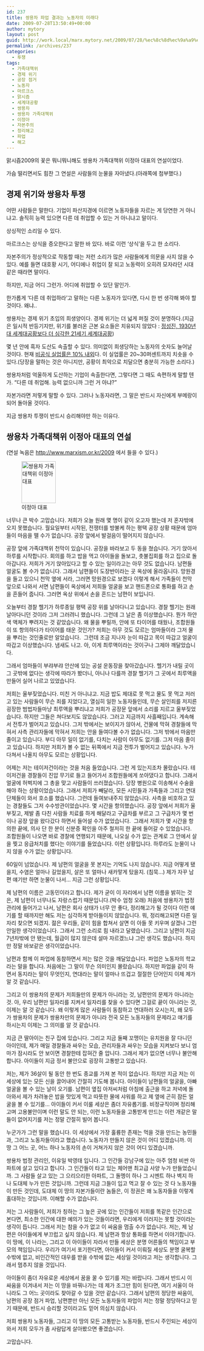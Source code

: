 ```yaml
---
id: 237
title: 쌍용차 파업 결과는 노동자의 미래다
date: 2009-07-28T13:50:49+00:00
author: mytory
layout: post
guid: http://work.local/marx.mytory.net/2009/07/28/%ec%8c%8d%ec%9a%a9%ec%b0%a8-%ed%8c%8c%ec%97%85-%ea%b2%b0%ea%b3%bc%eb%8a%94-%eb%85%b8%eb%8f%99%ec%9e%90%ec%9d%98-%eb%af%b8%eb%9e%98%eb%8b%a4/
permalink: /archives/237
categories:
  - 투쟁
tags:
  - 가족대책위
  - 경제 위기
  - 공장 점거
  - 노동자
  - 마르크스
  - 맑시즘
  - 세계대공황
  - 쌍용차
  - 쌍용차 가족대책위
  - 이정아
  - 자본주의
  - 정리해고
  - 파업
  - 해고
---
```

맑시즘2009의 꽃은 뭐니뭐니해도 쌍용차 가족대책위 이정아 대표의 연설이었다.

가슴 떨리면서도 힘찬 그 연설은 사람들의 눈물을 자아냈다.(아래쪽에 첨부했다.)

## 경제 위기와&nbsp;쌍용차 투쟁

어떤 사람들은 말한다. 기업이 파산지경에 이르면 노동자들을 자르는 게 당연한 거 아니냐고. 솔직히 능력 있으면 다른 데 취업할 수 있는 거 아니냐고 말이다.

상싱적인 소리일 수 있다.

마르크스는 상식을 증오한다고 말한 바 있다. 바로 이런 &#8216;상식&#8217;을 두고 한 소리다.

자본주의가 정상적으로 작동할 때는 저런 소리가 많은 사람들에게 의문을 사지 않을 수 있다. 예를 들면 대호황 시기, 어디에나 취업이 잘 되고 노동력이 오히려 모자라던 시대 같은 때라면 말이다.

하지만, 지금 어디 그런가. 어디에 취업할 수 있단 말인가.

한가롭게 &#8216;다른 데 취업하라&#8217;고 말하는 다른 노동자가 있다면, 다시 한 번 생각해 봐야 할 것이다. 왜냐..

쌍용차는 경제 위기 초입의 희생양이다. 경제 위기는 더 넓게 퍼질 것이 분명하다.(지금은 일시적 반등기지만, 위기를 불러온 근본 요소들은 치유되지 않았다 : <a href="http://wspaper.org/article/6684" target="_blank" title="[http://wspaper.org/article/6684]로 이동합니다.">정성진, 1930년대 세계대공황보다 더 심각한 21세기 세계대공황</a>)

몇 년 안에 흑자 도산도 속출할 수 있다. 의미없이 희생당하는 노동자의 숫자도 늘어날 것이다. 현재 <a href="http://www.hani.co.kr/arti/economy/economy_general/356896.html" target="_blank" title="[http://www.hani.co.kr/arti/economy/economy_general/356896.html]로 이동합니다.">비공식 실업률은 10% 내외</a>다. 이 실업률은 20~30퍼센트까지 치솟을 수 있다.(당장을 말하는 것은 아니지만, 공황이 최악으로 치달으면 충분히 가능한 소리다.)

쌍용차처럼 억울하게 도산하는 기업이 속출한다면, 그렇다면 그 때도 속편하게 말할 텐가. &#8220;다른 데 취업해. 능력 없으니까 그런 거 아냐?&#8221;

자본가라면 저렇게 말할 수 있다. 그러나 노동자라면, 그 말은 반드시 자신에게 부메랑이 되어 돌아올 것이다.

지금 쌍용차 투쟁이 반드시 승리해야만 하는 이유다.

## 쌍용차 가족대책위 이정아 대표의 연설

(연설 녹음은 <a href="http://www.marxism.or.kr/2009" target="_blank" title="[http://www.marxism.or.kr/2009]로 이동합니다.">http://www.marxism.or.kr/2009</a> 에서 들을 수 있다.)</p> 

<figure style="width: 90px" class="wp-caption alignleft"><img src="http://work.local/marx.mytory.net/wp-content/uploads/1/cfile3.uf.202490264A6F020F23A9B5.jpg" width="90" height="110.00000000000001" alt="쌍용차 가족대책위 이정아 대표" filename="cfile3.uf.202490264A6F020F23A9B5.jpg" filemime="" /><figcaption class="wp-caption-text">이정아 대표</figcaption></figure>너무나 큰 박수 고맙습니다. 저희가 오늘 원래 몇 명이 같이 오고자 했는데 저 혼자밖에 오지 못했습니다. 월요일부터 시작된, 전쟁터를 방불케 하는 평택 공장 상황 때문에 엄마들이 마음을 뗄 수가 없습니다. 공장 앞에서 발걸음이 떨어지지 않습니다.

공장 앞에 가족대책위 천막이 있습니다. 공장을 바라보고 두 동을 쳤습니다. 거기 앉아서 하루를 시작합니다. 회의를 하고 밥을 먹고 아이들을 돌보고, 촛불집회를 하고 집으로 돌아갑니다. 저희가 거기 앉아있다고 할 수 있는 일이라고는 아무 것도 없습니다. 남편들 얼굴도 볼 수가 없습니다. 그래서 남편들이 도장반이라는 곳 옥상에 올라옵니다. 망원경을 들고 있으니 천막 옆에 서라, 그러면 망원경으로 보겠다 이렇게 해서 가족들이 천막 앞으로 나와서 서면 남편들이 옥상에서 저희들 얼굴을 보고 핸드폰으로 통화를 하고 손을 흔들어 줍니다. 그러면 옥상 위에서 손을 흔드는 남편이 보입니다.

오늘부터 경찰 헬기가 하루종일 평택 공장 위를 날아다니고 있습니다. 경찰 헬기는 원래 날아다니던 것이라 그저 그러려니 했습니다. 그런데 그 날은 좀 이상했습니다. 뭔가 하얀색 액체가 뿌려지는 것 같았습니다. 왜 물을 뿌릴까, 안에 또 타이어를 태웠나, 조합원들이 또 항의하다가 타이어를 태운 것인가? 저희는 아무 것도 모르는 엄마들이라 그저 물을 뿌리는 것인줄로만 알았습니다. &nbsp;그런데 조금 지나자 눈이 따갑고 목이 따갑고 얼굴이 따갑고 이상했습니다. 냄새도 나고. 아, 이게 최루액이라는 것이구나 그제야 깨달았습니다.

그래서 엄마들이 부랴부랴 안산에 있는 공설 운동장을 찾아갔습니다. 헬기가 내릴 곳이 그 곳밖에 없다는 생각에 따라가 봤더니, 아니나 다를까 경찰 헬기가 그 곳에서 최루액을 만들어 실어 나르고 있었습니다.

저희는 울부짖었습니다. 미친 거 아니냐고. 지금 밥도 제대로 못 먹고 물도 못 먹고 저러고 있는 사람들이 무슨 죄를 지었다고, 열심히 일한 노동자들인데, 무슨 살인죄를 저지른 굉장한 범법자들마냥 최루액을 뿌리냐고 저희가 공장문 앞에서 소리를 지르고 울부짖었습니다. 하지만 그들은 쳐다보지도 않았습니다. 그러고 지금까지 사흘째입니다. 계속해서 전투가 벌어지고 있습니다. 그저 밖에서는 보이지가 않아서, 건물에 막혀 경찰들에 막혀서 사측 관리자들에 막혀서 저희는 안을 들여다볼 수가 없습니다. 그저 밖에서 마음만 졸이고 있습니다. 부디 아무 일이 없기를, 다치는 사람이 아무도 없기를. 그저 마음 졸이고 있습니다. 하지만 저희가 볼 수 없는 뒤쪽에서 지금 전투가 벌어지고 있습니다. 누가 다쳐서 나올지 아무도 모르는 상황입니다.

어제는 저는 테이저건이라는 것을 처음 들었습니다. 그런 게 있는지조차 몰랐습니다. 테이저건을 경찰들이 진압 무기로 들고 들어가서 조합원들에게 쏘아댔다고 합니다. 그래서 얼굴에 허벅지에 그 총을 맞고 사람들이 쓰러졌습니다. 당장 병원으로 이송해서 수술을 해야 하는 상황이었습니다. 그래서 저희가 빼달라, 모든 시민들과 가족들과 그리고 연대단체들이 와서 호소를 했습니다. 그런데 들여보내주지 않았습니다. 사측을 비호하고 있는 경찰들도 그저 수수방관이었습니다. 몇 시간을 항의했습니다. 공장 앞에서 저희가 울부짖고, 제발 좀 다친 사람들 치료를 하게 해달라고 구급차를 부르고 그 구급차가 몇 번이나 공장 앞을 왔다갔다 하면서 들어설 수가 없었습니다. &nbsp;그래서 저희가 몇 시간을 항의한 끝에, 의사 단 한 분이 신분증 확인을 아주 철저히 한 끝에 들어갈 수 있었습니다. 조합원들이 나오면 바로 경찰에 연행되기 때문에, 나오실 수가 없는 관계로 그 안에서 살을 찢고 응급처치를 했다는 이야기를 들었습니다. 이런 상황입니다. 하루라도 눈물이 나지 않을 수가 없는 상황입니다.

60일이 넘었습니다. 제 남편의 얼굴을 못 본지는 기억도 나지 않습니다. 지금 어떻게 됐을지, 수염은 얼마나 길었을지, 살은 또 얼마나 새카맣게 탔을지. (침묵&#8230;) 제가 자꾸 남편 얘기만 하면 눈물이 나서&#8230; 지금 그런 상황입니다.

제 남편의 이름은 고동민이라고 합니다. 제가 굳이 이 자리에서 남편 이름을 밝히는 것은, 제 남편이 너무나도 자랑스럽기 때문입니다.(박수 엄청 오래) 처음에 쌍용차가 법정관리에 들어가고 나서, 남편은 회사 상태가 너무 안 좋다, 정리해고가 될 것이다 이런 얘기를 할 때까지만 해도 저는 심각하게 받아들이지 않았습니다. 뭐, 정리해고되면 다른 일자리 찾으면 되겠지. 젊은 우리들, 같이 힘을 합쳐서 살면 이 아들 못 키우며 살겠나 그런 안일한 생각이었습니다. 그래서 그런 소리로 힘 내라고 달랬습니다. 그리고 남편이 지금 7년차밖에 안 됐는데, 월급이 많지 않은데 설마 자르겠느냐 그런 생각도 했습니다. 하지만 정말 바보같은 생각이었습니다.

남편과 함께 이 파업에 동참하면서 저는 많은 것을 깨달았습니다. 파업은 노동자의 학교라는 말을 합니다. 처음에는 그 말이 무슨 의미인지 몰랐습니다. 하지만 파업을 같이 하면서 동지라는 말이 무엇인지, 연대라는 말이 얼마나 뜨겁고 절절한 단어인지 이제 제가 알 것 같습니다.

그리고 이 쌍용차의 문제가 저희들만의 문제가 아니라는 것, 남편만의 문제가 아니라는 것. 아, 우리 남편만 일자리를 지켜서 일자리를 찾을 수 있다면 그걸로 끝이 아니라는 것, 이제는 알 것 같습니다. 왜 이렇게 많은 사람들이 동참하고 연대하러 오시는지, 왜 모두가 쌍용차의 문제가 쌍용차만의 문제가 아니라 전국 모든 노동자들의 문제라고 얘기를 하시는지 이제는 그 의미를 알 것 같습니다.

지금 큰 딸아이는 친구 집에 있습니다. 그리고 지금 둘째 꼬맹이는 유치원을 잘 다니던 아이인데, 제가 매일 경찰들과 싸우는 모습, 관리자들과 싸우는 모습을 지켜보다 보니 엄마가 잠시라도 안 보이면 경찰한테 잡혀간 줄 압니다. 그래서 제가 없으면 너무나 불안해 합니다. 아이들이 지금 정서 불안으로 굉장히 고통받고 있습니다.

저는, 제가 36살이 될 동안 한 번도 종교를 가져 본 적이 없습니다. 하지만 지금 저는 이 세상에 있는 모든 신을 끌어내어 간절히 기도해 봅니다. 아이들이 남편들의 얼굴을, 아빠 얼굴을 볼 수 있는 날이 오기를. 남편이 옆집 아저씨처럼 아침에 출근을 하고 저녁에 돌아와서 제가 차려놓은 밥을 맛있게 먹고 따뜻한 물에 샤워를 하고 제 옆에 곤히 잠든 얼굴을 볼 수 있기를&#8230; 아이들이 커서 이룰 세상은 좀더 자유롭기를. 비정규직이며 정리해고며 고용불안이며 이런 말도 안 되는, 이런 노동자들을 고통받게 만드는 이런 개같은 말들이 없어지기를 저는 정말 간절히 빌어 봅니다.

누군가가 그런 말을 했습니다. 이 세상에서 가장 훌륭한 존재는 먹을 것을 만드는 농민들과, 그리고 노동자들이라고 했습니다. 노동자가 만들지 않은 것이 어디 있겠습니까. 이 땅 그 어느 곳, 어느 하나 노동자의 손이 거쳐가지 않은 것이 어디 있겠습니까.&nbsp;

쌍용차 법정 관리인, 이유일 박영태 입니다. 그 인간들 강남구에 있는 아주 엄청 비싼 아파트에 살고 있다고 합니다. 그 인간들이 타고 있는 체어맨 최고급 사양 누가 만들었습니까. 그 사람들 살고 있는 그 으리으리한 아파트, 그 돌멩이 하나 그 시멘트 하나 벽지 하나 도대체 누가 만든 것입니까. 그런데 지금 그들이 입고 먹고 잘 수 있는 것 다 노동자들이 만든 것인데, 도대체 이 땅의 자본가들이란 놈들은, 이 정권은 왜 노동자들을 이렇게 홀대하는 것입니까. 이해할 수가 없습니다.

저는 그 사람들이, 저희가 칭하는 그 높은 곳에 있는 인간들이 저희를 똑같은 인간으로 본다면, 최소한 인간에 대한 예의가 있는 것들이라면, 우리에게 이러지는 못할 것이라는 생각이 듭니다. 그래서 저는 참을 수가 없고 이 싸움을 멈출 수가 없습니다. 저는, 제 남편은 아이들에게 부끄럽고 싶지 않습니다. 제 남편과 항상 통화를 하면서 이야기합니다. 이 땅에, 이 나라는, 그리고 이 아이들이 자라서 만들 세상은 분명 어른들의 책임이고 부모의 책임입니다. 우리가 여기서 포기한다면, 아이들이 커서 이뤄질 세상도 분명 굴복할 수밖에 없고, 비인간적인 대우를 받을 수밖에 없는 세상일 것이라고 저는 생각합니다. 그래서 멈추지 않을 것입니다.

아이들이 좀더 자유로운 세상에서 꿈을 꿀 수 있기를 저는 바랍니다. 그래서 반드시 이 싸움을 이겨내서 저는 이 땅을 바꿔나가는 데 제가 조그만 힘이 된다면, 여기 서울이 아니라도 그 어느 곳이라도 찾아갈 수 있을 것만 같습니다. 그래서 남편의 정당한 싸움이, 남편의 공장 점거 파업, 남편뿐만 아닌 모든 노동자들의 파업이 저는 정말 정당하다고 믿기 때문에, 반드시 승리할 것이라고도 믿어 의심치 않습니다.

저희 쌍용차 노동자들, 그리고 이 땅의 모든 고통받는 노동자들, 반드시 주인되는 세상이 와서 저희 모두가 좀 사람답게 살아봤으면 좋겠습니다.

고맙습니다.</p>